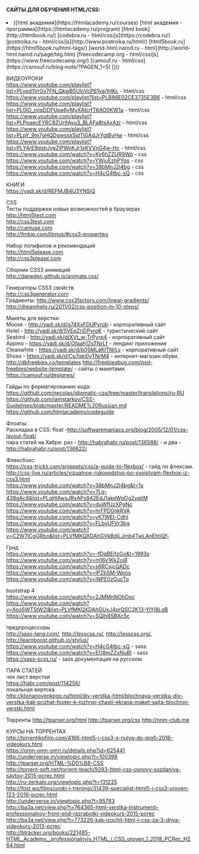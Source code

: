 #### САЙТЫ ДЛЯ ОБУЧЕНИЯ HTML/CSS:

<li>)[html академия](https://htmlacademy.ru/courses)
[html академия - программа](https://htmlacademy.ru/program)
[html book](http://htmlbook.ru/)
[codebra.ru - html/css/js](https://codebra.ru/)
[postroika.ru - html/css/js](http://www.postroika.ru/html/)
[html5book.ru](https://html5book.ru/html-tags/)
[world-html.narod.ru - html](http://world-html.narod.ru/page/teg.htm)
[freecodecamp.org - html/css/js](https://www.freecodecamp.org/)
[camouf.ru - html/css](https://camouf.ru/blog-note/?PAGEN_1=5)
[]()</br>


ВИДЕОУРОКИ</br>
https://www.youtube.com/playlist?list=PLypd1VrGv7FN_QkwB5UIcVcP61yaj1HKc - html/css</br>
https://www.youtube.com/playlist?list=PLB86E02CE3735E3B6 - html/css</br>
https://www.youtube.com/playlist?list=PL0lO_mIqDDFUpe6yMyXAlcrfT6AO0KW1a - html/css</br>
https://www.youtube.com/playlist?list=PLPpaecEYRC8ZUr9Avu3_BLAFa8tsAxAzr - html/css</br>
https://www.youtube.com/playlist?list=PLpY_9m7gHQDgwssx5jdTlGAdJrYgtByHw - html/css</br>
https://www.youtube.com/playlist?list=PLY4rE9dstrJyeZlPWoKJr1xKVVnG4w-Hc - html/css</br>
https://www.youtube.com/watch?v=Ky6hZZUR9Wo - css</br>
https://www.youtube.com/watch?v=YWjuEzhPYqs - css</br>
https://www.youtube.com/watch?v=38bMnJ2l4bg - css</br>
https://www.youtube.com/watch?v=H4cG4tbc-xQ - css</br>



КНИГИ</br>
https://yadi.sk/d/REFMJB4U3YNSjQ</br>



CSS</br>
Тесты поддержки новых возможностей в браузерах </br>
http://html5test.com </br>
http://css3test.com </br>
http://caniuse.com </br>
http://fmbip.com/litmus/#css3-properties </br>

Набор полифилов и рекомендаций </br>
http://html5please.com </br>
http://css3please.com </br>

Сборник CSS3 анимаций </br>
http://daneden.github.io/animate.css/ </br>

Генераторы CSS3 свойств </br>
http://css3generator.com </br>
Градиенты: http://www.css3factory.com/linear-gradients/ </br>
http://dreamhelg.ru/2011/02/css-position-in-10-steps/ </br>

Макеты для верстки:</br>
Moose - http://yadi.sk/d/g74XxFDUPyrob - корпоративный сайт</br>
Hotel - http://yadi.sk/d/5VEeZriDPyroK - туристический сайт</br>
Seabird - http://yadi.sk/d/XVt_w-TrPyrp4 - корпоративный сайт</br>
Appmo - https://yadi.sk/d/Ofaah1ZsTNrLf - лендинг приложения</br>
Cleanwhite - https://yadi.sk/d/b05MLaKITNrLy - корпоративный сайт</br>
Shoes - https://yadi.sk/d/Cp7qki0yTNrM4 - интернет-магазин обуви.</br>
http://dbfreebies.co/templates http://freebiesbug.com/psd-freebies/website-template/ - cайты с макетами.</br>
https://camouf.ru/designes/</br>

Гайды по форматированию кода:</br>
https://github.com/necolas/idiomatic-css/tree/master/translations/ru-RU</br>
https://github.com/iamstarkov/CSS-Guidelines/blob/master/README%20Russian.md</br>
https://github.com/htmlacademy/codeguide</br>

Флоаты:</br>
Раскладка в CSS: float -http://softwaremaniacs.org/blog/2005/12/01/css-layout-float/</br>
пара статей на Хабре: раз - http://habrahabr.ru/post/136588/ - и два - http://habrahabr.ru/post/136622/</br>

Флексбокс:</br> 
https://css-tricks.com/snippets/css/a-guide-to-flexbox/ - гайд по флексам.</br>
http://css-live.ru/articles/vizualnoe-rukovodstvo-po-svojstvam-flexbox-iz-css3.html</br>
https://www.youtube.com/watch?v=38bMnJ2l4bg&t=1s</br>
https://www.youtube.com/watch?v=7Lg-438gAc8&list=PLqHlAwsJRxAPs942EdJ1akeWpOg2yatiM</br>
https://www.youtube.com/watch?v=duWfUzXPgNc</br>
https://www.youtube.com/watch?v=hrFPD0nkRVA</br>
https://www.youtube.com/watch?v=yK7WEt-CdhI</br>
https://www.youtube.com/watch?v=FLbvUFVr3bg</br>
https://www.youtube.com/watch?v=C2W7ICgGRbo&list=PLVfMKQXDAhGVkBdjLJmb4TwLAnEhtiQf-</br>

Грид</br> 
https://www.youtube.com/watch?v=-fDqBEjfzGo&t=1993s</br> 
https://www.youtube.com/watch?v=m16v1KkZoi8</br> 
https://www.youtube.com/watch?v=s6RCsjcQADc</br> 
https://www.youtube.com/watch?v=IPZbSM-Wpos</br> 
https://www.youtube.com/watch?v=iNPE0zGucTo</br> 

bootstrap 4</br> 
https://www.youtube.com/watch?v=2JMMnNOhDoc</br> 
https://www.youtube.com/watch?v=Xoo5WT5tW2I&list=PLVfMKQXDAhGUxJ4prQSC2K13-YlYj8LgB</br> 
https://www.youtube.com/watch?v=SQIh8SBXc5c</br> 


предпроцессоры</br>
http://sass-lang.com/, http://lesscss.ru/, http://lesscss.org/, http://learnboost.github.io/stylus/</br> 
https://www.youtube.com/watch?v=H4cG4tbc-xQ - sass</br> 
https://www.youtube.com/watch?v=EO8mZZxNuBI - sass</br> 
https://sass-scss.ru/ - sass документация на русском</br> 




ПАРА СТАТЕЙ</br>
чек лист верстки</br>
https://habr.com/post/114256/</br>
локальная вертска</br>
http://ktonanovenkogo.ru/html/div-verstka-html/blochnaya-verstka-div-verstka-kak-prizhat-footer-k-nizhnej-chasti-ekrana-maket-sajta-blochnoj-verstki.html</br>


Торренты
http://tparser.org/html
http://tparser.org/css
http://nnm-club.me


КУРСЫ НА ТОРРЕНТАХ</br>
http://torrentikofilm.com/4166-html5-i-css3-s-nulya-do-profi-2016-videokurs.html</br>
https://omn-omn-omn.ru/details.php?id=625441</br>
http://underverse.in/viewtopic.php?t=100398</br>
http://tparser.org/HTML-%D0%B8-CSS</br>
http://torrent-soft.net/torrent-teach/9283-html-css-osnovy-sozdaniya-saytov-2015-pcrec.html</br>
http://ru-zerkalo.org/viewtopic.php?t=131225</br>
http://fost.ws/films/uroki-i-treningi/31439-specialist-html5-i-css3-uroven-123-2016-pcrec.html</br>
http://underverse.in/viewtopic.php?t=95783</br>
http://ba3a.net/view.php?t=764365-html-verstka-instrumenti-professionalnoy-front-end-razrabotki-videokurs-2015-pcrec</br>
http://ba3a.net/view.php?t=773226-kak-izuchit-html-i-css-za-3-dnya-videokurs-2013-pcrec</br>
http://btracker.org/books/221485-HTML_Academy__professionalnyiy_HTML_i_CSS_uroven_1_2018_PCRec_H264.html</br>
